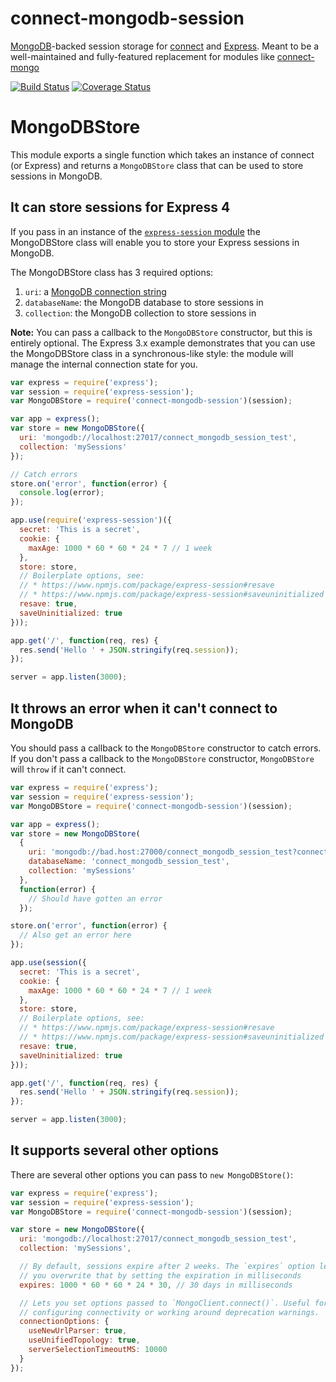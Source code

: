 # connect-mongodb-session

[MongoDB](http://mongodb.com)-backed session storage for [connect](https://www.npmjs.org/package/connect) and [Express](http://www.expressjs.com). Meant to be a well-maintained and fully-featured replacement for modules like [connect-mongo](https://www.npmjs.org/package/connect-mongo)

[![Build Status](https://travis-ci.org/mongodb-js/connect-mongodb-session.svg?branch=master)](https://travis-ci.org/mongodb-js/connect-mongodb-session) [![Coverage Status](https://coveralls.io/repos/mongodb-js/connect-mongodb-session/badge.svg?branch=master)](https://coveralls.io/r/mongodb-js/connect-mongodb-session?branch=master)



# MongoDBStore


This module exports a single function which takes an instance of connect
(or Express) and returns a `MongoDBStore` class that can be used to
store sessions in MongoDB.


## It can store sessions for Express 4


If you pass in an instance of the
[`express-session` module](http://npmjs.org/package/express-session)
the MongoDBStore class will enable you to store your Express sessions
in MongoDB.

The MongoDBStore class has 3 required options:

1. `uri`: a [MongoDB connection string](http://docs.mongodb.org/manual/reference/connection-string/)
2. `databaseName`: the MongoDB database to store sessions in
3. `collection`: the MongoDB collection to store sessions in

**Note:** You can pass a callback to the `MongoDBStore` constructor,
but this is entirely optional. The Express 3.x example demonstrates
that you can use the MongoDBStore class in a synchronous-like style: the
module will manage the internal connection state for you.


```javascript
var express = require('express');
var session = require('express-session');
var MongoDBStore = require('connect-mongodb-session')(session);

var app = express();
var store = new MongoDBStore({
  uri: 'mongodb://localhost:27017/connect_mongodb_session_test',
  collection: 'mySessions'
});

// Catch errors
store.on('error', function(error) {
  console.log(error);
});

app.use(require('express-session')({
  secret: 'This is a secret',
  cookie: {
    maxAge: 1000 * 60 * 60 * 24 * 7 // 1 week
  },
  store: store,
  // Boilerplate options, see:
  // * https://www.npmjs.com/package/express-session#resave
  // * https://www.npmjs.com/package/express-session#saveuninitialized
  resave: true,
  saveUninitialized: true
}));

app.get('/', function(req, res) {
  res.send('Hello ' + JSON.stringify(req.session));
});

server = app.listen(3000);
```

## It throws an error when it can't connect to MongoDB


You should pass a callback to the `MongoDBStore` constructor to catch
errors. If you don't pass a callback to the `MongoDBStore` constructor,
`MongoDBStore` will `throw` if it can't connect.


```javascript
var express = require('express');
var session = require('express-session');
var MongoDBStore = require('connect-mongodb-session')(session);

var app = express();
var store = new MongoDBStore(
  {
    uri: 'mongodb://bad.host:27000/connect_mongodb_session_test?connectTimeoutMS=10',
    databaseName: 'connect_mongodb_session_test',
    collection: 'mySessions'
  },
  function(error) {
    // Should have gotten an error
  });

store.on('error', function(error) {
  // Also get an error here
});

app.use(session({
  secret: 'This is a secret',
  cookie: {
    maxAge: 1000 * 60 * 60 * 24 * 7 // 1 week
  },
  store: store,
  // Boilerplate options, see:
  // * https://www.npmjs.com/package/express-session#resave
  // * https://www.npmjs.com/package/express-session#saveuninitialized
  resave: true,
  saveUninitialized: true
}));

app.get('/', function(req, res) {
  res.send('Hello ' + JSON.stringify(req.session));
});

server = app.listen(3000);
```

## It supports several other options


There are several other options you can pass to `new MongoDBStore()`:


```javascript
var express = require('express');
var session = require('express-session');
var MongoDBStore = require('connect-mongodb-session')(session);

var store = new MongoDBStore({
  uri: 'mongodb://localhost:27017/connect_mongodb_session_test',
  collection: 'mySessions',

  // By default, sessions expire after 2 weeks. The `expires` option lets
  // you overwrite that by setting the expiration in milliseconds
  expires: 1000 * 60 * 60 * 24 * 30, // 30 days in milliseconds

  // Lets you set options passed to `MongoClient.connect()`. Useful for
  // configuring connectivity or working around deprecation warnings.
  connectionOptions: {
    useNewUrlParser: true,
    useUnifiedTopology: true,
    serverSelectionTimeoutMS: 10000
  }
});
```
